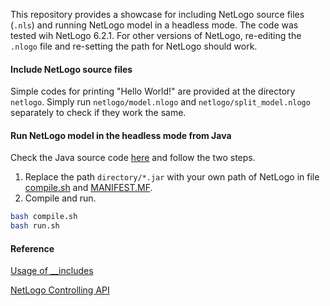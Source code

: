 This repository provides a showcase for including NetLogo source files (`.nls`) and running NetLogo model in a headless mode. The code was tested wih NetLogo 6.2.1. For other versions of NetLogo, re-editing the `.nlogo` file and re-setting the path for NetLogo should work.

#### Include NetLogo source files
Simple codes for printing "Hello World!" are provided at the directory `netlogo`. Simply run `netlogo/model.nlogo` and `netlogo/split_model.nlogo` separately to check if they work the same.

#### Run NetLogo model in the headless mode from Java
Check the Java source code [here](src/com/test/Test.java) and follow the two steps.

1. Replace the path `directory/*.jar` with your own path of NetLogo in file [compile.sh](compile.sh) and [MANIFEST.MF](MANIFEST.MF).
2. Compile and run.
```bash
bash compile.sh
bash run.sh
```

#### Reference
[Usage of __includes](https://ccl.northwestern.edu/netlogo/docs/codetab.html#included-files-menu)

[NetLogo Controlling API](https://github.com/NetLogo/NetLogo/wiki/Controlling-API)